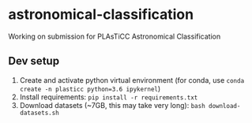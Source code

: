 # astronomical-classification
Working on submission for PLAsTiCC Astronomical Classification

## Dev setup

1. Create and activate python virtual environment 
(for conda, use `conda create -n plasticc python=3.6 ipykernel`)  
2. Install requirements: `pip install -r requirements.txt`  
3. Download datasets (~7GB, this may take very long): `bash download-datasets.sh`

